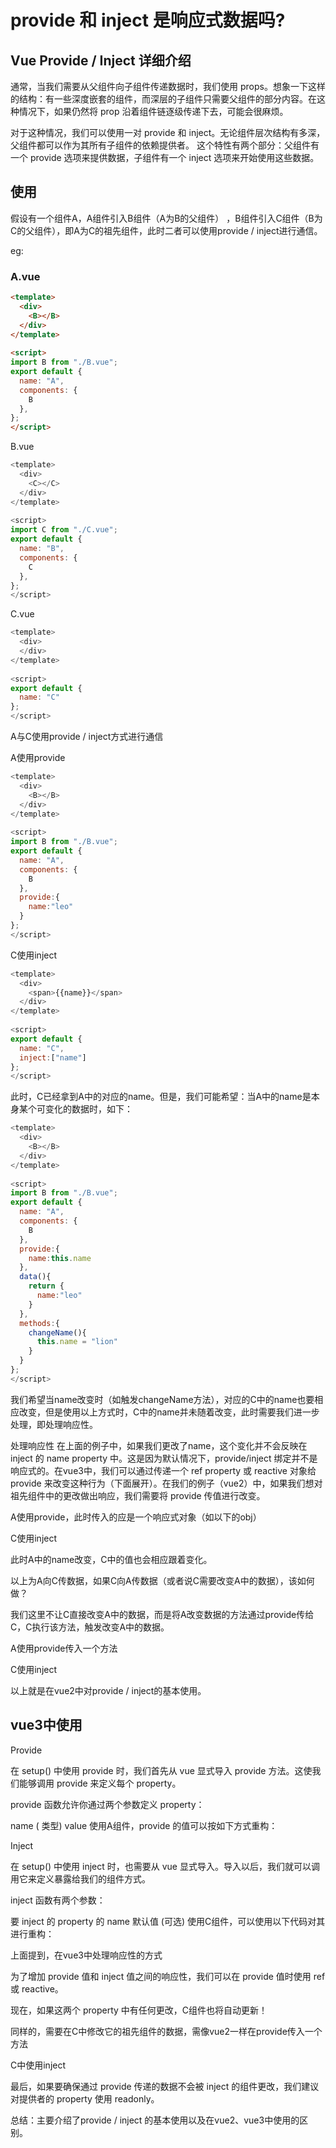 # provide 和 inject 是响应式数据吗?
## Vue Provide / Inject 详细介绍

通常，当我们需要从父组件向子组件传递数据时，我们使用 props。想象一下这样的结构：有一些深度嵌套的组件，而深层的子组件只需要父组件的部分内容。在这种情况下，如果仍然将 prop 沿着组件链逐级传递下去，可能会很麻烦。

对于这种情况，我们可以使用一对 provide 和 inject。无论组件层次结构有多深，父组件都可以作为其所有子组件的依赖提供者。
这个特性有两个部分：父组件有一个 provide 选项来提供数据，子组件有一个 inject 选项来开始使用这些数据。


## 使用
假设有一个组件A，A组件引入B组件（A为B的父组件） ，B组件引入C组件（B为C的父组件），即A为C的祖先组件，此时二者可以使用provide / inject进行通信。

eg:

### A.vue


```html
<template>
  <div>
    <B></B>
  </div>
</template>
 
<script>
import B from "./B.vue";
export default {
  name: "A",
  components: {
    B
  },
};
</script>

```

B.vue

```js
<template>
  <div>
    <C></C>
  </div>
</template>
 
<script>
import C from "./C.vue";
export default {
  name: "B",
  components: {
    C
  },
};
</script>
```

C.vue
```js
<template>
  <div>
  </div>
</template>
 
<script>
export default {
  name: "C"
};
</script>

```

A与C使用provide / inject方式进行通信

A使用provide

```js
<template>
  <div>
    <B></B>
  </div>
</template>
 
<script>
import B from "./B.vue";
export default {
  name: "A",
  components: {
    B
  },
  provide:{
    name:"leo"
  }
};
</script>
```

C使用inject

```js
<template>
  <div>
    <span>{{name}}</span>
  </div>
</template>
 
<script>
export default {
  name: "C",
  inject:["name"]
};
</script>
```

此时，C已经拿到A中的对应的name。但是，我们可能希望：当A中的name是本身某个可变化的数据时，如下：

```js
<template>
  <div>
    <B></B>
  </div>
</template>
 
<script>
import B from "./B.vue";
export default {
  name: "A",
  components: {
    B
  },
  provide:{
    name:this.name
  },
  data(){
    return {
      name:"leo"
    }
  },
  methods:{
    changeName(){
      this.name = "lion"
    }
  }
};
</script>
```
我们希望当name改变时（如触发changeName方法），对应的C中的name也要相应改变，但是使用以上方式时，C中的name并未随着改变，此时需要我们进一步处理，即处理响应性。

处理响应性
在上面的例子中，如果我们更改了name，这个变化并不会反映在 inject 的 name property 中。这是因为默认情况下，provide/inject 绑定并不是响应式的。在vue3中，我们可以通过传递一个 ref property 或 reactive 对象给 provide 来改变这种行为（下面展开）。在我们的例子（vue2）中，如果我们想对祖先组件中的更改做出响应，我们需要将 provide 传值进行改变。

A使用provide，此时传入的应是一个响应式对象（如以下的obj）

<template>
  <div>
    <B></B>
  </div>
</template>
 
<script>
import B from "./B.vue";
export default {
  name: "A",
  components: {
    B
  },
  provide(){
    return {
      obj:this.obj      //传入一个响应式对象
    }
  },
  data(){
    return {
      obj:{
        name:"leo"
      }
    }
  },
  methods:{
    changeName(){
      this.obj.name = "lion"
    }
  }
};
</script>
C使用inject


<template>
  <div>
    <span>{{obj.name}}</span>
  </div>
</template>
 
<script>
export default {
  name: "C",
  inject:["obj"]    //接收响应式对象
};
</script>
此时A中的name改变，C中的值也会相应跟着变化。

以上为A向C传数据，如果C向A传数据（或者说C需要改变A中的数据），该如何做？

我们这里不让C直接改变A中的数据，而是将A改变数据的方法通过provide传给C，C执行该方法，触发改变A中的数据。

A使用provide传入一个方法


<template>
  <div>
    <span>{{obj.name}}</span>
    <B></B>
  </div>
</template>
 
<script>
import B from "./B.vue";
export default {
  name: "A",
  components: {
    B
  },
  provide(){
    return {
      changeVal:this.changeName      //传入一个方法
    }
  },
  data(){
    return {
      obj:{
        name:"leo"
      }
    }
  },
  methods:{
    changeName(val){          //C中触发该方法执行，此时变成"lion"
      this.obj.name = val
    }
  }
};
</script>
C使用inject

<template>
  <div>
    <span @click="changeName">点击改变A组件数据</span>
  </div>
</template>
 
<script>
export default {
  name: "C",
  inject:["changeVal"],    //接收一个方法
  methods:{
    changeName(){
      this.changeVal("lion")     //执行此方法，改变A中的数据
    }
  }
};
</script>
以上就是在vue2中对provide / inject的基本使用。

## vue3中使用
Provide

在 setup() 中使用 provide 时，我们首先从 vue 显式导入 provide 方法。这使我们能够调用 provide 来定义每个 property。

provide 函数允许你通过两个参数定义 property：

name ( 类型)
value
使用A组件，provide 的值可以按如下方式重构：


<template>
  <C />
</template>
 
<script>
import { provide } from 'vue'
import C from './C.vue'
 
export default {
  components: {
    C
  },
  setup() {
    provide('location', 'North Pole')
    provide('geolocation', {
      longitude: 90,
      latitude: 135
    })
  }
}
</script>
Inject

在 setup() 中使用 inject 时，也需要从 vue 显式导入。导入以后，我们就可以调用它来定义暴露给我们的组件方式。

inject 函数有两个参数：

要 inject 的 property 的 name
默认值 (可选)
使用C组件，可以使用以下代码对其进行重构：

<script>
import { inject } from 'vue'
 
export default {
  setup() {
    const userLocation = inject('location', 'The Universe')
    const userGeolocation = inject('geolocation')
 
    return {
      userLocation,
      userGeolocation
    }
  }
}
</script>
上面提到，在vue3中处理响应性的方式

为了增加 provide 值和 inject 值之间的响应性，我们可以在 provide 值时使用 ref 或 reactive。

<template>
  <C />
</template>
 
<script>
import { provide, reactive, ref } from 'vue'
import C from './C.vue'
 
export default {
  components: {
    C
  },
  setup() {
    const location = ref('North Pole')
    const geolocation = reactive({
      longitude: 90,
      latitude: 135
    })
 
    provide('location', location)
    provide('geolocation', geolocation)
  }
}
</script>
现在，如果这两个 property 中有任何更改，C组件也将自动更新！

同样的，需要在C中修改它的祖先组件的数据，需像vue2一样在provide传入一个方法


<template>
  <C />
</template>
 
<script>
import { provide, reactive, ref } from 'vue'
import C from './C.vue'
 
export default {
  components: {
    C
  },
  setup() {
    const location = ref('North Pole')
    const geolocation = reactive({
      longitude: 90,
      latitude: 135
    })
 
    const updateLocation = () => {
      location.value = 'South Pole'
    }
 
    provide('location', location)
    provide('geolocation', geolocation)
    provide('updateLocation', updateLocation)     //传入一个方法
  }
}
</script>
C中使用inject

<script>
import { inject } from 'vue'
 
export default {
  setup() {
    const userLocation = inject('location', 'The Universe')
    const userGeolocation = inject('geolocation')
    const updateUserLocation = inject('updateLocation')
 
    return {
      userLocation,
      userGeolocation,
      updateUserLocation      //执行该方法，触发祖先组件方法执行，从而改变数据
    }
  }
}
</script>
最后，如果要确保通过 provide 传递的数据不会被 inject 的组件更改，我们建议对提供者的 property 使用 readonly。


<template>
  <C />
</template>
 
<script>
import { provide, reactive, readonly, ref } from 'vue'
import C from './C.vue'
 
export default {
  components: {
    C
  },
  setup() {
    const location = ref('North Pole')
    const geolocation = reactive({
      longitude: 90,
      latitude: 135
    })
 
    const updateLocation = () => {
      location.value = 'South Pole'
    }
    // 使用readonly，数据只读
    provide('location', readonly(location))
    provide('geolocation', readonly(geolocation))
    provide('updateLocation', updateLocation)
  }
}
</script>
总结：主要介绍了provide / inject 的基本使用以及在vue2、vue3中使用的区别。